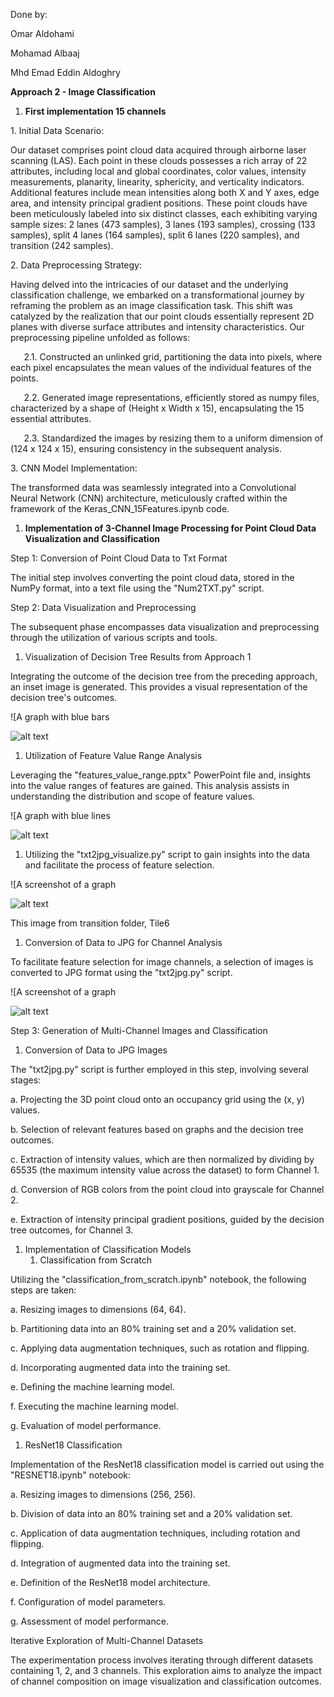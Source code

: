 ﻿Done by:

Omar Aldohami

Mohamad Albaaj

Mhd Emad Eddin Aldoghry

**Approach 2 - Image Classification**

1. **First implementation 15 channels**

1\. Initial Data Scenario:

Our dataset comprises point cloud data acquired through airborne laser scanning (LAS). Each point in these clouds possesses a rich array of 22 attributes, including local and global coordinates, color values, intensity measurements, planarity, linearity, sphericity, and verticality indicators. Additional features include mean intensities along both X and Y axes, edge area, and intensity principal gradient positions. These point clouds have been meticulously labeled into six distinct classes, each exhibiting varying sample sizes: 2 lanes (473 samples), 3 lanes (193 samples), crossing (133 samples), split 4 lanes (164 samples), split 6 lanes (220 samples), and transition (242 samples).

2\. Data Preprocessing Strategy:

Having delved into the intricacies of our dataset and the underlying classification challenge, we embarked on a transformational journey by reframing the problem as an image classification task. This shift was catalyzed by the realization that our point clouds essentially represent 2D planes with diverse surface attributes and intensity characteristics. Our preprocessing pipeline unfolded as follows:

`   `2.1. Constructed an unlinked grid, partitioning the data into pixels, where each pixel encapsulates the mean values of the individual features of the points.

`   `2.2. Generated image representations, efficiently stored as numpy files, characterized by a shape of (Height x Width x 15), encapsulating the 15 essential attributes.

`   `2.3. Standardized the images by resizing them to a uniform dimension of (124 x 124 x 15), ensuring consistency in the subsequent analysis.

3\. CNN Model Implementation:

The transformed data was seamlessly integrated into a Convolutional Neural Network (CNN) architecture, meticulously crafted within the framework of the Keras\_CNN\_15Features.ipynb code.

1. **Implementation of 3-Channel Image Processing for Point Cloud Data Visualization and Classification** 

Step 1: Conversion of Point Cloud Data to Txt Format

The initial step involves converting the point cloud data, stored in the NumPy format, into a text file using the "Num2TXT.py" script.

Step 2: Data Visualization and Preprocessing

The subsequent phase encompasses data visualization and preprocessing through the utilization of various scripts and tools.

1. Visualization of Decision Tree Results from Approach 1

Integrating the outcome of the decision tree from the preceding approach, an inset image is generated. This provides a visual representation of the decision tree's outcomes.

![A graph with blue bars

![alt text](Aspose.Words.53c8744f-39a6-41c0-b295-e547567a40f5.001.png)

1. Utilization of Feature Value Range Analysis

Leveraging the "features\_value\_range.pptx" PowerPoint file and, insights into the value ranges of features are gained. This analysis assists in understanding the distribution and scope of feature values. 

![A graph with blue lines

![alt text](Aspose.Words.53c8744f-39a6-41c0-b295-e547567a40f5.002.png)

1. Utilizing the "txt2jpg\_visualize.py" script to gain insights into the data and facilitate the process of feature selection.

![A screenshot of a graph

![alt text](Aspose.Words.53c8744f-39a6-41c0-b295-e547567a40f5.003.png)

This image from transition folder, Tile6

1. Conversion of Data to JPG for Channel Analysis

To facilitate feature selection for image channels, a selection of images is converted to JPG format using the "txt2jpg.py" script.

![A screenshot of a graph

![alt text](Aspose.Words.53c8744f-39a6-41c0-b295-e547567a40f5.004.png)

Step 3: Generation of Multi-Channel Images and Classification

1. Conversion of Data to JPG Images

The "txt2jpg.py" script is further employed in this step, involving several stages:

a. Projecting the 3D point cloud onto an occupancy grid using the (x, y) values.

b. Selection of relevant features based on graphs and the decision tree outcomes.

c. Extraction of intensity values, which are then normalized by dividing by 65535 (the maximum intensity value across the dataset) to form Channel 1.

d. Conversion of RGB colors from the point cloud into grayscale for Channel 2.

e. Extraction of intensity principal gradient positions, guided by the decision tree outcomes, for Channel 3.

1. Implementation of Classification Models
   1. Classification from Scratch

Utilizing the "classification\_from\_scratch.ipynb" notebook, the following steps are taken:

a. Resizing images to dimensions (64, 64).

b. Partitioning data into an 80% training set and a 20% validation set.

c. Applying data augmentation techniques, such as rotation and flipping.

d. Incorporating augmented data into the training set.

e. Defining the machine learning model.

f. Executing the machine learning model.

g. Evaluation of model performance.

1. ResNet18 Classification

Implementation of the ResNet18 classification model is carried out using the "RESNET18.ipynb" notebook:

a. Resizing images to dimensions (256, 256).

b. Division of data into an 80% training set and a 20% validation set.

c. Application of data augmentation techniques, including rotation and flipping.

d. Integration of augmented data into the training set.

e. Definition of the ResNet18 model architecture.

f. Configuration of model parameters.

g. Assessment of model performance.

Iterative Exploration of Multi-Channel Datasets

The experimentation process involves iterating through different datasets containing 1, 2, and 3 channels. This exploration aims to analyze the impact of channel composition on image visualization and classification outcomes.

